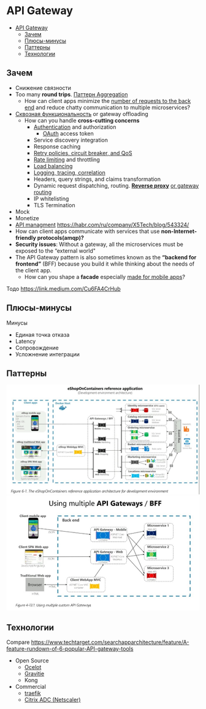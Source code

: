 # API Gateway

- [API Gateway](#api-gateway)
  - [Зачем](#зачем)
  - [Плюсы-минусы](#плюсы-минусы)
  - [Паттерны](#паттерны)
  - [Технологии](#технологии)

## Зачем

- Снижение связности
- Too many __round trips__. [Паттерн Aggregation](https://docs.microsoft.com/ru-ru/azure/architecture/patterns/gateway-aggregation)
  - How can client apps minimize the [number of requests to the back end](https://docs.microsoft.com/ru-ru/dotnet/architecture/microservices/architect-microservice-container-applications/direct-client-to-microservice-communication-versus-the-api-gateway-pattern) and reduce chatty
communication to multiple microservices?
- [Сквозная функциональность](https://docs.microsoft.com/ru-ru/azure/architecture/patterns/gateway-offloading) or gateway offloading
  - How can you handle __cross-cutting concerns__
    - [Authentication](https://konghq.com/learning-center/api-gateway/api-gateway-authentication) and authorization 
      - [OAuth](../arch/../technology/protocols.integration/oauth.md) access token
    - Service discovery integration
    - Response caching
    - [Retry policies, circuit breaker, and QoS](../arch/pattern/pattern.failure.md)
    - [Rate limiting](../arch/pattern/rate.limit.md) and throttling
    - [Load balancing](../arch/pattern/load.balancing.md)
    - [Logging, tracing, correlation](../arch/ability/observability.md)
    - Headers, query strings, and claims transformation
    - Dynamic request dispatching, routing. __[Reverse proxy](../arch/pattern/pattern.proxy.reverse.md)__ [or gateway routing](https://docs.microsoft.com/ru-ru/azure/architecture/patterns/gateway-routing)
    - IP whitelisting
    - TLS Termination
- Mock
- Monetize
- [API managment](api-managment.md)
https://habr.com/ru/company/X5Tech/blog/543324/
- How can client apps communicate with services that use __non-Internet-friendly protocols(amqp)?__
- __Security issues__: Without a gateway, all the microservices must be exposed to the “external world"
- The API Gateway pattern is also sometimes known as the __“backend for frontend”__ (BFF) because you build it while thinking about the needs of the client app.
  - How can you shape a __facade__ especially [made for mobile apps](https://microservices.io/patterns/apigateway)?
  
Тодо
https://link.medium.com/Cu6FA4CrHub

## Плюсы-минусы

Минусы

- Единая точка отказа
- Latency
- Сопровождение
- Усложнение интеграции

## Паттерны

![gw](/img/pattern/integration/api.gw.jpg)
![gw multi](/img/pattern/integration/api.gw.multi.jpg)

## Технологии

Compare https://www.techtarget.com/searchapparchitecture/feature/A-feature-rundown-of-6-popular-API-gateway-tools

- Open Source
  - [Ocelot](https://medium.com/aspnetrun/building-ocelot-api-gateway-microservices-with-asp-net-core-and-docker-container-13f96026e86c)
  - [Gravitie](../technology/api/gw.gravitee.md)
  - Kong
- Commercial
  - [traefik](https://traefik.io/solutions/api-gateway/)
  - [Citrix ADC (Netscaler)](../technology/middleware/proxy.netscaler.md)
